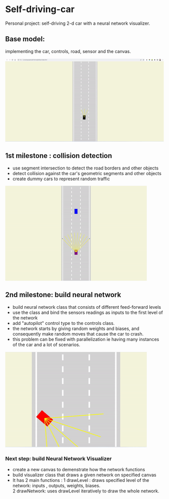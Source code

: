 # Self-driving-car
Personal project: self-driving 2-d car with a neural network visualizer.

## Base model: 
implementing the car, controls, road, sensor and the canvas.

![](ezgif.com-gif-maker.gif)

## 1st milestone : collision detection
- use segment intersection to detect the road borders and other objects
- detect collision against the car's geometric segments and other objects 
- create dummy cars to represent random traffic 

![](1.00.gif)

## 2nd milestone: build neural network 
- build neural network class that consists of different feed-forward levels
- use the class and bind the sensors readings as inputs to the first level of the network
- add "autopilot" control type to the controls class.
- the network starts by giving random weights and biases, and consequently make random moves that cause the car to crash.
- this problem can be fixed with parallelization ie having many instances of the car and a lot of scenarios. 

![](2.00.gif)

### Next step: build Neural Network Visualizer
- create a new canvas to demenstrate how the network functions
- build visualizer class that draws a given network on specified canvas
- It has 2 main functions : 1 drawLevel : draws specified level of the network: inputs , outputs, weights, biases.<br>
                            2 drawNetwork: uses drawLevel iteratively to draw the whole network.
